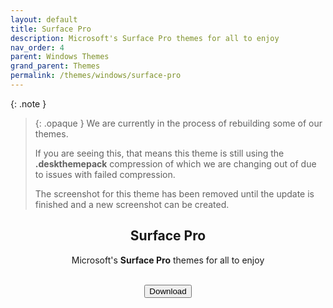 ```yaml
---
layout: default
title: Surface Pro
description: Microsoft's Surface Pro themes for all to enjoy
nav_order: 4
parent: Windows Themes
grand_parent: Themes
permalink: /themes/windows/surface-pro
---
```

{: .note }
> {: .opaque }
> We are currently in the process of rebuilding some of our themes.
>
> If you are seeing this, that means this theme is still using the **.deskthemepack** compression of which we are changing out of due to issues with failed compression.
>
> The screenshot for this theme has been removed until the update is finished and a new screenshot can be created.


<div class="card">
  <!-- <img width="100%" height="auto" class="block" src="../../assets/images/surface-pro.png" />
  <br /> -->
  <div class="container">
    <h2 class="text-small" style="text-align:center">Surface Pro</h2>
    <p class="text-small" style="text-align:center">Microsoft's <b>Surface Pro</b> themes for all to enjoy</p>
    <br />
    <span class="fs-3">
      <div align="center" class="text-small">
        <a href="https://github.com/The-Back-Room/Surface-Pro-Themes-for-Windows/archive/refs/heads/main.zip" target="_blank">
          <button type="button" name="button" class="btn">Download</button></a> 
      </div>
    </span>
    <br />
  </div>
</div>
